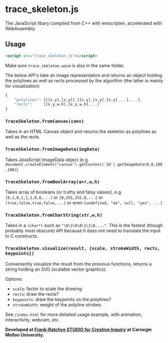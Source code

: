 # trace_skeleton.js

The JavaScript libary compiled from C++ with emscripten, accelerated with WebAssembly.

## Usage

```html
<script src="trace_skeleton.js"></script>
```

Make sure `trace_skeleton.wasm` is also in the same folder.


The below API's take an image representation and returns an object holding the polylines as well as rects processed by the algorithm (the latter is mainly for visualization)

```js
{
	"polylines": [[[x,y],[x,y]],[[x,y],[x,y],[x,y],...],...],
	"rects":     [[x,y,w,h],[x,y,w,h],...]
}
```


### `TraceSkeleton.fromCanvas(canv)` 

Takes in an HTML Canvas object and returns the skeleton as polyilnes as well as the rects.

### `TraceSkeleton.fromImageData(imgData)` 

Takes JavaScript ImageData object (e.g. `document.createElement("canvas").getContext('2d').getImageData(0,0,100,100)`)

### `TraceSkeleton.fromBoolArray(arr,w,h)` 

Takes array of booleans (or truthy and falsy values), e.g. `[0,1,0,1,1,1,0,0,...]` or `[0,255,255,0,...]` or `[true,false,true,false,...]` or even `[undefined, "ok", null, "yes", ...]`

### `TraceSkeleton.fromCharString(str,w,h)` 

Takes in a `(char*)` such as `"\0\1\0\0\1\1\0...."`. This is the fastest (though probably most obscure) API because it does not need to translate the input to C constructs.


### `TraceSkeleton.visualize(result, {scale, strokeWidth, rects, keypoints})`

Conveniently visualize the result from the previous functions, returns a string holding an SVG (scalable vector graphics).

Options:

- `scale`: factor to scale the drawing
- `rects`: draw the rects?
- `keypoints`: draw the keypoints on the polylines?
- `strokeWidth`: weight of the polyline strokes.

See `/index.html` for more detailed usage example, with animation, interactivity, webcam, etc.


**Developed at [Frank-Ratchye STUDIO for Creative Inquiry](https://studioforcreativeinquiry.org) at Carnegie Mellon University.**